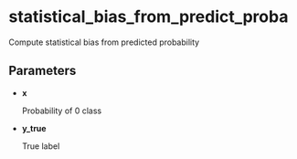 # statistical_bias_from_predict_proba

Compute statistical bias from predicted probability



## Parameters

- **x**

    Probability of 0 class

- **y_true**

    True label




